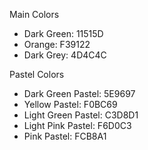 Main Colors
* Dark Green: 11515D
* Orange: F39122
* Dark Grey: 4D4C4C

Pastel Colors
* Dark Green Pastel: 5E9697
* Yellow Pastel: F0BC69
* Light Green Pastel: C3D8D1
* Light Pink Pastel: F6D0C3
* Pink Pastel: FCB8A1

